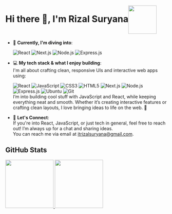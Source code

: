 <h1>Hi there 👋, I'm Rizal Suryana<img align='center' src='https://user-images.githubusercontent.com/5713670/87202985-820dcb80-c2b6-11ea-9f56-7ec461c497c3.gif' width='88'></h1>

- 🌱 **Currently, I'm diving into**:  
  <div>
    <img src="https://img.shields.io/badge/React-20232A?style=for-the-badge&logo=react&logoColor=61DAFB" alt="React" />
    <img src="https://img.shields.io/badge/Next.js-000?logo=nextdotjs&logoColor=fff&style=for-the-badge" alt="Next.js" />
    <img src="https://img.shields.io/badge/Node.js-43853d?style=for-the-badge&logo=node.js&logoColor=white" alt="Node.js" />
    <img src="https://img.shields.io/badge/Express.js-000000?style=for-the-badge&logo=express&logoColor=white" alt="Express.js" />
  </div>

- 💻 **My tech stack & what I enjoy building**:  
  I'm all about crafting clean, responsive UIs and interactive web apps using:  
  <div>
    <img src="https://img.shields.io/badge/React-20232A?style=for-the-badge&logo=react&logoColor=61DAFB" alt="React" />
    <img src="https://img.shields.io/badge/JavaScript-F7DF1E?style=for-the-badge&logo=javascript&logoColor=000" alt="JavaScript" />
    <img src="https://img.shields.io/badge/CSS3-1572B6?style=for-the-badge&logo=css3&logoColor=white" alt="CSS3" />
    <img src="https://img.shields.io/badge/HTML5-E34F26?style=for-the-badge&logo=html5&logoColor=white" alt="HTML5" />
    <img src="https://img.shields.io/badge/Next.js-000?logo=nextdotjs&logoColor=fff&style=for-the-badge" alt="Next.js" />
    <img src="https://img.shields.io/badge/Node.js-43853d?style=for-the-badge&logo=node.js&logoColor=white" alt="Node.js" />
    <img src="https://img.shields.io/badge/Express.js-000000?style=for-the-badge&logo=express&logoColor=white" alt="Express.js" />
    <img src="https://img.shields.io/badge/Ubuntu-E95420?style=for-the-badge&logo=ubuntu&logoColor=white" alt="Ubuntu" />
    <img src="https://img.shields.io/badge/Git-F05032?style=for-the-badge&logo=git&logoColor=white" alt="Git" />
  </div>
  I’m into building cool stuff with JavaScript and React, while keeping everything neat and smooth. Whether it’s creating interactive features or crafting clean layouts, I love bringing ideas to life on the web. 🚀
<!--
- ⚡ **Fun fact about me**:  
  I enjoy experimenting with new technologies, but I’m also all about keeping things simple and fun. Why make it complicated when we can make it sleek and straightforward? 😄  
##
- 📚 **Currently learning React Fundamentals**:  
  I'm diving deep into React to build dynamic and interactive web applications. Check out my progress and repository here:  
  [React Fundamental](https://github.com/rizalsuryana/React-Fundamental)

- 🚀 **Project**:  
  Here's a project where I applied React fundamentals to build something cool. Check it out here:  
  [Proyek React Fundamental](https://github.com/rizalsuryana/Proyek-React-Fundamental)
-->

- 💬 **Let's Connect**:  
  If you're into React, JavaScript, or just tech in general, feel free to reach out! I’m always up for a chat and sharing ideas.  
  You can reach me via email at [itrizalsuryana@gmail.com](mailto:itrizalsuryana@gmail.com).

## GitHub Stats
<p align="left">
<a href="https://github.com/rizalsuryana">
  <img height="150em" src="https://github-readme-stats-eight-theta.vercel.app/api?username=rizalsuryana&show_icons=true&theme=algolia&exclude_repo=Praktikum-Machine-Learning&include_all_commits=true&count_private=true"/>
  <img height="150em" src="https://github-readme-stats-eight-theta.vercel.app/api/top-langs/?username=rizalsuryana&layout=compact&langs_count=8&theme=algolia"/>
</a>
</p>



<!-- 01001001 00100000 01100001 01101101 00100000 01010000 01110010 01101111 01100111 01110010 01100001 01101101 01101101 01100101 01110010 -->

